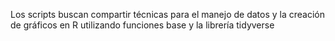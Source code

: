 
Los scripts buscan compartir técnicas para el manejo de datos y la creación de gráficos en R utilizando funciones base y la librería tidyverse

